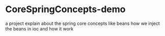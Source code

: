 # CoreSpringConcepts-demo
a project explain about the spring core concepts like beans how we inject the beans in ioc and how it work 
